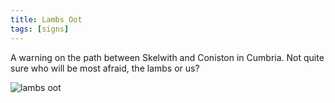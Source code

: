 ```yaml
---
title: Lambs Oot
tags: [signs]
---
```


A warning on the path between Skelwith and Coniston in Cumbria. Not quite sure who will be
most afraid, the lambs or us?

![lambs oot](/assets/img/posts/lambs-oot/lambs-oot.png)
